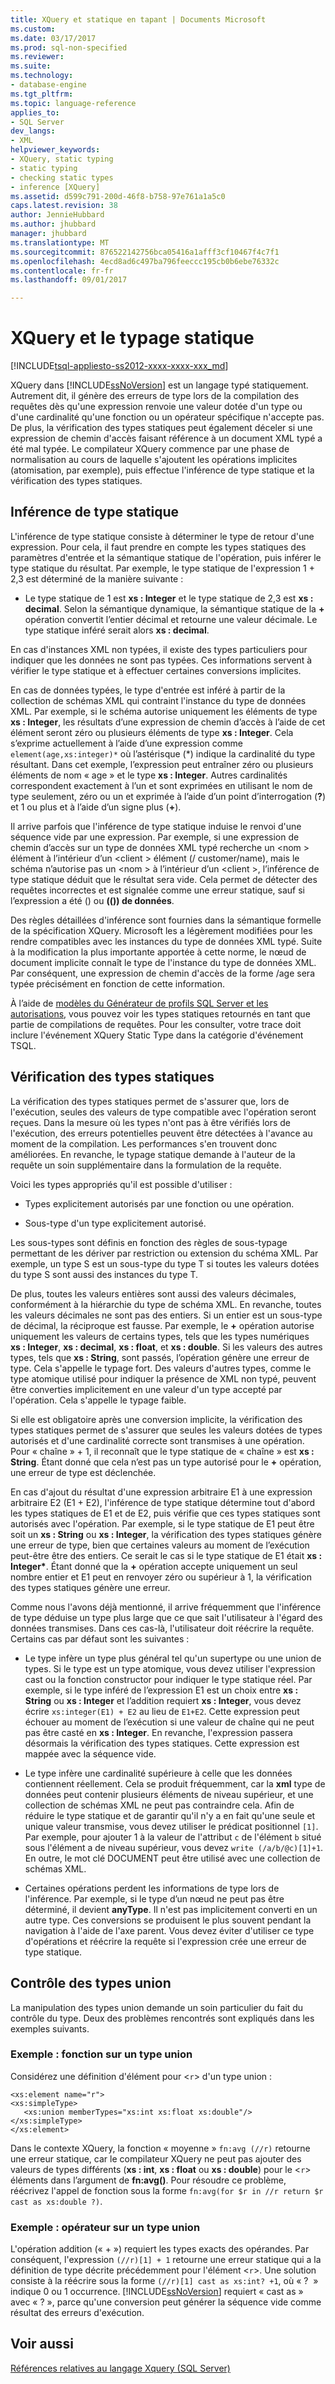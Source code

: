```yaml
---
title: XQuery et statique en tapant | Documents Microsoft
ms.custom: 
ms.date: 03/17/2017
ms.prod: sql-non-specified
ms.reviewer: 
ms.suite: 
ms.technology:
- database-engine
ms.tgt_pltfrm: 
ms.topic: language-reference
applies_to:
- SQL Server
dev_langs:
- XML
helpviewer_keywords:
- XQuery, static typing
- static typing
- checking static types
- inference [XQuery]
ms.assetid: d599c791-200d-46f8-b758-97e761a1a5c0
caps.latest.revision: 38
author: JennieHubbard
ms.author: jhubbard
manager: jhubbard
ms.translationtype: MT
ms.sourcegitcommit: 876522142756bca05416a1afff3cf10467f4c7f1
ms.openlocfilehash: 4ecd8ad6c497ba796feeccc195cb0b6ebe76332c
ms.contentlocale: fr-fr
ms.lasthandoff: 09/01/2017

---
```

# <a name="xquery-and-static-typing"></a>XQuery et le typage statique
[!INCLUDE[tsql-appliesto-ss2012-xxxx-xxxx-xxx_md](../includes/tsql-appliesto-ss2012-xxxx-xxxx-xxx-md.md)]

  XQuery dans [!INCLUDE[ssNoVersion](../includes/ssnoversion-md.md)] est un langage typé statiquement. Autrement dit, il génère des erreurs de type lors de la compilation des requêtes dès qu'une expression renvoie une valeur dotée d'un type ou d'une cardinalité qu'une fonction ou un opérateur spécifique n'accepte pas. De plus, la vérification des types statiques peut également déceler si une expression de chemin d'accès faisant référence à un document XML typé a été mal typée. Le compilateur XQuery commence par une phase de normalisation au cours de laquelle s'ajoutent les opérations implicites (atomisation, par exemple), puis effectue l'inférence de type statique et la vérification des types statiques.  
  
## <a name="static-type-inference"></a>Inférence de type statique  
 L'inférence de type statique consiste à déterminer le type de retour d'une expression. Pour cela, il faut prendre en compte les types statiques des paramètres d'entrée et la sémantique statique de l'opération, puis inférer le type statique du résultat. Par exemple, le type statique de l'expression 1 + 2,3 est déterminé de la manière suivante :  
  
-   Le type statique de 1 est **xs : Integer** et le type statique de 2,3 est **xs : decimal**. Selon la sémantique dynamique, la sémantique statique de la  **+**  opération convertit l’entier décimal et retourne une valeur décimale. Le type statique inféré serait alors **xs : decimal**.  
  
 En cas d'instances XML non typées, il existe des types particuliers pour indiquer que les données ne sont pas typées. Ces informations servent à vérifier le type statique et à effectuer certaines conversions implicites.  
  
 En cas de données typées, le type d'entrée est inféré à partir de la collection de schémas XML qui contraint l'instance du type de données XML. Par exemple, si le schéma autorise uniquement les éléments de type **xs : Integer**, les résultats d’une expression de chemin d’accès à l’aide de cet élément seront zéro ou plusieurs éléments de type **xs : Integer**. Cela s’exprime actuellement à l’aide d’une expression comme `element(age,xs:integer)*` où l’astérisque (\*) indique la cardinalité du type résultant. Dans cet exemple, l’expression peut entraîner zéro ou plusieurs éléments de nom « age » et le type **xs : Integer**. Autres cardinalités correspondent exactement à l’un et sont exprimées en utilisant le nom de type seulement, zéro ou un et exprimée à l’aide d’un point d’interrogation (**?**) et 1 ou plus et à l’aide d’un signe plus (**+**).  
  
 Il arrive parfois que l'inférence de type statique induise le renvoi d'une séquence vide par une expression. Par exemple, si une expression de chemin d’accès sur un type de données XML typé recherche un \<nom > élément à l’intérieur d’un \<client > élément (/ customer/name), mais le schéma n’autorise pas un \<nom > à l’intérieur d’un \<client >, l’inférence de type statique déduit que le résultat sera vide. Cela permet de détecter des requêtes incorrectes et est signalée comme une erreur statique, sauf si l’expression a été () ou **(()) de données**.  
  
 Des règles détaillées d'inférence sont fournies dans la sémantique formelle de la spécification XQuery. Microsoft les a légèrement modifiées pour les rendre compatibles avec les instances du type de données XML typé. Suite à la modification la plus importante apportée à cette norme, le nœud de document implicite connaît le type de l'instance du type de données XML. Par conséquent, une expression de chemin d'accès de la forme /age sera typée précisément en fonction de cette information.  
  
 À l’aide de [modèles du Générateur de profils SQL Server et les autorisations](../tools/sql-server-profiler/sql-server-profiler-templates-and-permissions.md), vous pouvez voir les types statiques retournés en tant que partie de compilations de requêtes. Pour les consulter, votre trace doit inclure l'événement XQuery Static Type dans la catégorie d'événement TSQL.  
  
## <a name="static-type-checking"></a>Vérification des types statiques  
 La vérification des types statiques permet de s'assurer que, lors de l'exécution, seules des valeurs de type compatible avec l'opération seront reçues. Dans la mesure où les types n'ont pas à être vérifiés lors de l'exécution, des erreurs potentielles peuvent être détectées à l'avance au moment de la compilation. Les performances s'en trouvent donc améliorées. En revanche, le typage statique demande à l'auteur de la requête un soin supplémentaire dans la formulation de la requête.  
  
 Voici les types appropriés qu'il est possible d'utiliser :  
  
-   Types explicitement autorisés par une fonction ou une opération.  
  
-   Sous-type d'un type explicitement autorisé.  
  
 Les sous-types sont définis en fonction des règles de sous-typage permettant de les dériver par restriction ou extension du schéma XML. Par exemple, un type S est un sous-type du type T si toutes les valeurs dotées du type S sont aussi des instances du type T.  
  
 De plus, toutes les valeurs entières sont aussi des valeurs décimales, conformément à la hiérarchie du type de schéma XML. En revanche, toutes les valeurs décimales ne sont pas des entiers. Si un entier est un sous-type de décimal, la réciproque est fausse. Par exemple, le  **+**  opération autorise uniquement les valeurs de certains types, tels que les types numériques **xs : Integer**, **xs : decimal**, **xs : float**, et **xs : double**. Si les valeurs des autres types, tels que **xs : String**, sont passés, l’opération génère une erreur de type. Cela s'appelle le typage fort. Des valeurs d'autres types, comme le type atomique utilisé pour indiquer la présence de XML non typé, peuvent être converties implicitement en une valeur d'un type accepté par l'opération. Cela s'appelle le typage faible.  
  
 Si elle est obligatoire après une conversion implicite, la vérification des types statiques permet de s'assurer que seules les valeurs dotées de types autorisés et d'une cardinalité correcte sont transmises à une opération. Pour « chaîne » + 1, il reconnaît que le type statique de « chaîne » est **xs : String**. Étant donné que cela n’est pas un type autorisé pour le  **+**  opération, une erreur de type est déclenchée.  
  
 En cas d'ajout du résultat d'une expression arbitraire E1 à une expression arbitraire E2 (E1 + E2), l'inférence de type statique détermine tout d'abord les types statiques de E1 et de E2, puis vérifie que ces types statiques sont autorisés avec l'opération. Par exemple, si le type statique de E1 peut être soit un **xs : String** ou **xs : Integer**, la vérification des types statiques génère une erreur de type, bien que certaines valeurs au moment de l’exécution peut-être être des entiers. Ce serait le cas si le type statique de E1 était **xs : Integer\***. Étant donné que la  **+**  opération accepte uniquement un seul nombre entier et E1 peut en renvoyer zéro ou supérieur à 1, la vérification des types statiques génère une erreur.  
  
 Comme nous l'avons déjà mentionné, il arrive fréquemment que l'inférence de type déduise un type plus large que ce que sait l'utilisateur à l'égard des données transmises. Dans ces cas-là, l'utilisateur doit réécrire la requête. Certains cas par défaut sont les suivantes :  
  
-   Le type infère un type plus général tel qu'un supertype ou une union de types. Si le type est un type atomique, vous devez utiliser l'expression cast ou la fonction constructor pour indiquer le type statique réel. Par exemple, si le type inféré de l’expression E1 est un choix entre **xs : String** ou **xs : Integer** et l’addition requiert **xs : Integer**, vous devez écrire `xs:integer(E1) + E2` au lieu de `E1+E2`. Cette expression peut échouer au moment de l’exécution si une valeur de chaîne qui ne peut pas être casté en **xs : Integer**. En revanche, l'expression passera désormais la vérification des types statiques. Cette expression est mappée avec la séquence vide.  
  
-   Le type infère une cardinalité supérieure à celle que les données contiennent réellement. Cela se produit fréquemment, car la **xml** type de données peut contenir plusieurs éléments de niveau supérieur, et une collection de schémas XML ne peut pas contraindre cela. Afin de réduire le type statique et de garantir qu'il n'y a en fait qu'une seule et unique valeur transmise, vous devez utiliser le prédicat positionnel `[1]`. Par exemple, pour ajouter 1 à la valeur de l'attribut `c` de l'élément `b` situé sous l'élément a de niveau supérieur, vous devez `write (/a/b/@c)[1]+1`. En outre, le mot clé DOCUMENT peut être utilisé avec une collection de schémas XML.  
  
-   Certaines opérations perdent les informations de type lors de l'inférence. Par exemple, si le type d’un nœud ne peut pas être déterminé, il devient **anyType**. Il n'est pas implicitement converti en un autre type. Ces conversions se produisent le plus souvent pendant la navigation à l'aide de l'axe parent. Vous devez éviter d'utiliser ce type d'opérations et réécrire la requête si l'expression crée une erreur de type statique.  
  
## <a name="type-checking-of-union-types"></a>Contrôle des types union  
 La manipulation des types union demande un soin particulier du fait du contrôle du type. Deux des problèmes rencontrés sont expliqués dans les exemples suivants.  
  
### <a name="example-function-over-union-type"></a>Exemple : fonction sur un type union  
 Considérez une définition d'élément pour <`r`> d'un type union :  
  
```  
<xs:element name="r">  
<xs:simpleType>  
   <xs:union memberTypes="xs:int xs:float xs:double"/>  
</xs:simpleType>  
</xs:element>  
```  
  
 Dans le contexte XQuery, la fonction « moyenne » `fn:avg (//r)` retourne une erreur statique, car le compilateur XQuery ne peut pas ajouter des valeurs de types différents (**xs : int**, **xs : float** ou **xs : double**) pour le <`r`> éléments dans l’argument de **fn:avg()**. Pour résoudre ce problème, réécrivez l'appel de fonction sous la forme `fn:avg(for $r in //r return $r cast as xs:double ?)`.  
  
### <a name="example-operator-over-union-type"></a>Exemple : opérateur sur un type union  
 L'opération addition (« + ») requiert les types exacts des opérandes. Par conséquent, l'expression `(//r)[1] + 1` retourne une erreur statique qui a la définition de type décrite précédemment pour l'élément <`r`>. Une solution consiste à la réécrire sous la forme `(//r)[1] cast as xs:int? +1`, où « ?  » indique 0 ou 1 occurrence. [!INCLUDE[ssNoVersion](../includes/ssnoversion-md.md)] requiert « cast as » avec « ? », parce qu'une conversion peut générer la séquence vide comme résultat des erreurs d'exécution.  
  
## <a name="see-also"></a>Voir aussi  
 [Références relatives au langage Xquery &#40;SQL Server&#41;](../xquery/xquery-language-reference-sql-server.md)  
  
  
